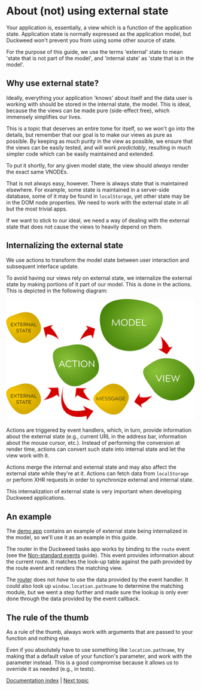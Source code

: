 # About (not) using external state

Your application is, essentially, a view which is a function of the application
state. Application state is normally expressed as the application model, but
Duckweed won't prevent you from using some other source of state.

For the purpose of this guide, we use the terms 'external' state to mean 'state
that is not part of the model', and 'internal state' as 'state that is in the
model'.

## Why use external state?

Ideally, everything your application 'knows' about itself and the data user is
working with should be stored in the internal state, the model. This is ideal,
because the the views can be made pure (side-effect free), which immensely
simplifies our lives.

This is a topic that deserves an entire tome for itself, so we won't go into the
details, but remember that our goal is to make our views as pure as possible. By
keeping as much purity in the view as possible, we ensure that the views can be
easily tested, and will work *predictably*, resulting in much simpler code which
can be easily maintained and extended.

To put it shortly, for any given model state, the view should *always* render
the exact same VNODEs.

That is not always easy, however. There is always state that is maintained
elsewhere. For example, some state is maintained in a server-side database,
some of it may be found in `localStorage`, yet other state may be in the DOM
node properties. We need to work with the external state in all but the most
trivial apps.

If we want to stick to our ideal, we need a way of dealing with the external
state that does not cause the views to heavily depend on them.

## Internalizing the external state

We use actions to transform the model state between user interaction and
subsequent interface update.

To avoid having our views rely on external state, we internalize the external
state by making portions of it part of our model. This is done in the actions.
This is depicted in the following diagram:

![MAV with external state](../media/mav-diagram-ext-state.svg)

Actions are triggered by event handlers, which, in turn, provide information
about the external state (e.g., current URL in the address bar, information
about the mouse cursor, etc.). Instead of performing the conversion at render
time, actions can convert such state into internal state and let the view work
with it.

Actions merge the internal and external state and may also affect the external
state while they're at it. Actions can fetch data from `localStorage` or perform
XHR requests in order to synchronize external and internal state.

This internalization of external state is very important when developing
Duckweed applications.

## An example

The [demo app](https://github.com/foxbunny/duckweed-tasks) contains an example
of external state being internalized in the model, so we'll use it as an example
in this guide.

The router in the Duckweed tasks app works by binding to the `route` event (see
the [Non-standard events](./non-standard-events.md#routing-events) guide). This
event provides information about the current route. It matches the look-up table
against the path provided by the route event and renders the matching view.

The
[router](https://github.com/foxbunny/duckweed-tasks/blob/master/src/routing/route-view.tsx)
does not *have* to use the data provided by the event handler. It could also
look up `window.location.pathname` to determine the matching module, but we went
a step further and made sure the lookup is only ever done through the data
provided by the event callback.

## The rule of the thumb

As a rule of the thumb, always work with arguments that are passed to your
function and nothing else.

Even if you absolutely have to use something like `location.pathname`, try
making that a default value of your function's parameter, and work with the
parameter instead. This is a good compromise because it allows us to override it
as needed (e.g., in tests).

[Documentation index](../main.md) | [Next topic](./middleware.md)
